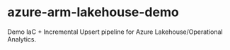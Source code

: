 # azure-arm-lakehouse-demo
Demo IaC + Incremental Upsert pipeline for Azure Lakehouse/Operational Analytics.
